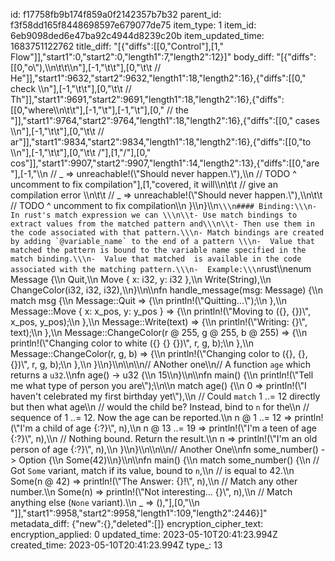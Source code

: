 id: f17758fb9b174f859a0f2142357b7b32
parent_id: f3f58dd165f8448698597e679077de75
item_type: 1
item_id: 6eb9098ded6e47ba92c4944d8239c20b
item_updated_time: 1683751122762
title_diff: "[{\"diffs\":[[0,\"Control\"],[1,\" Flow\"]],\"start1\":0,\"start2\":0,\"length1\":7,\"length2\":12}]"
body_diff: "[{\"diffs\":[[0,\"o\\\"),\\\n\\t\\t\\\n\"],[-1,\"\\t\\t\"],[0,\"\\t\\t // He\"]],\"start1\":9632,\"start2\":9632,\"length1\":18,\"length2\":16},{\"diffs\":[[0,\" check \\\n\"],[-1,\"\\t\\t\"],[0,\"\\t\\t // Th\"]],\"start1\":9691,\"start2\":9691,\"length1\":18,\"length2\":16},{\"diffs\":[[0,\"where\\\n\\t\\t\"],[-1,\"\\t\"],[-1,\"\\t\"],[0,\" // the \"]],\"start1\":9764,\"start2\":9764,\"length1\":18,\"length2\":16},{\"diffs\":[[0,\" cases \\\n\"],[-1,\"\\t\\t\"],[0,\"\\t\\t // ar\"]],\"start1\":9834,\"start2\":9834,\"length1\":18,\"length2\":16},{\"diffs\":[[0,\"to \\\n\"],[-1,\"\\t\\t\"],[0,\"\\t\\t /\"],[1,\"/\"],[0,\" cos\"]],\"start1\":9907,\"start2\":9907,\"length1\":14,\"length2\":13},{\"diffs\":[[0,\"are \"],[-1,\"\\\n        // _ => unreachable!(\\\"Should never happen.\\\"),\\\n        // TODO ^ uncomment to fix compilation\"],[1,\"covered, it will\\\n\\t\\t // give an compilation error \\\n\\t\\t // _ => unreachable!(\\\"Should never happen.\\\"),\\\n\\t\\t // TODO ^ uncomment to fix compilation\\\n    }\\\n}\\\n```\\\n#### Binding:\\\n- In rust's match expression we can \\\n\\t- Use match bindings to extract values from the matched pattern and\\\n\\t- Then use them in the code associated with that pattern.\\\n- Match bindings are created by adding `@variable_name` to the end of a pattern \\\n-  Value that matched the pattern is bound to the variable name specified in the match binding.\\\n-  Value that matched  is available in the code associated with the matching pattern.\\\n-  Example:\\\n```rust\\\nenum Message {\\\n    Quit,\\\n    Move { x: i32, y: i32 },\\\n    Write(String),\\\n    ChangeColor(i32, i32, i32),\\\n}\\\n\\\nfn handle_message(msg: Message) {\\\n    match msg {\\\n        Message::Quit => {\\\n            println!(\\\"Quitting...\\\");\\\n        },\\\n        Message::Move { x: x_pos, y: y_pos } => {\\\n            println!(\\\"Moving to ({}, {})\\\", x_pos, y_pos);\\\n        },\\\n        Message::Write(text) => {\\\n            println!(\\\"Writing: {}\\\", text);\\\n        },\\\n        Message::ChangeColor(r @ 255, g @ 255, b @ 255) => {\\\n            println!(\\\"Changing color to white ({} {} {})\\\", r, g, b);\\\n        },\\\n        Message::ChangeColor(r, g, b) => {\\\n            println!(\\\"Changing color to ({}, {}, {})\\\", r, g, b);\\\n        },\\\n    }\\\n}\\\n\\\n\\\n// ANother one\\\n// A function `age` which returns a `u32`.\\\nfn age() -> u32 {\\\n    15\\\n}\\\n\\\nfn main() {\\\n    println!(\\\"Tell me what type of person you are\\\");\\\n\\\n    match age() {\\\n        0             => println!(\\\"I haven't celebrated my first birthday yet\\\"),\\\n        // Could `match` 1 ..= 12 directly but then what age\\\n        // would the child be? Instead, bind to `n` for the\\\n        // sequence of 1 ..= 12. Now the age can be reported.\\\n        n @ 1  ..= 12 => println!(\\\"I'm a child of age {:?}\\\", n),\\\n        n @ 13 ..= 19 => println!(\\\"I'm a teen of age {:?}\\\", n),\\\n        // Nothing bound. Return the result.\\\n        n             => println!(\\\"I'm an old person of age {:?}\\\", n),\\\n    }\\\n}\\\n\\\n\\\n// Another One\\\nfn some_number() -> Option<u32> {\\\n    Some(42)\\\n}\\\n\\\nfn main() {\\\n    match some_number() {\\\n        // Got `Some` variant, match if its value, bound to `n`,\\\n        // is equal to 42.\\\n        Some(n @ 42) => println!(\\\"The Answer: {}!\\\", n),\\\n        // Match any other number.\\\n        Some(n)      => println!(\\\"Not interesting... {}\\\", n),\\\n        // Match anything else (`None` variant).\\\n        _            => (),\"],[0,\"\\\n   \"]],\"start1\":9958,\"start2\":9958,\"length1\":109,\"length2\":2446}]"
metadata_diff: {"new":{},"deleted":[]}
encryption_cipher_text: 
encryption_applied: 0
updated_time: 2023-05-10T20:41:23.994Z
created_time: 2023-05-10T20:41:23.994Z
type_: 13
